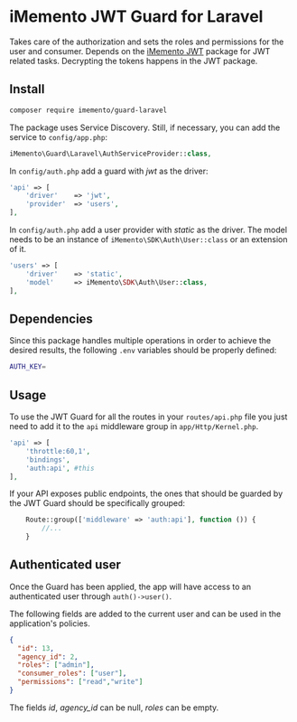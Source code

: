 # iMemento JWT Guard for Laravel

Takes care of the authorization and sets the roles and permissions for the user and consumer.
Depends on the [iMemento JWT](https://gitlab.com/imemento/composer/packages/jwt) package for JWT related tasks. Decrypting the tokens happens in the JWT package.

## Install

```bash
composer require imemento/guard-laravel
```

The package uses Service Discovery. Still, if necessary, you can add the service to `config/app.php`:
```php
iMemento\Guard\Laravel\AuthServiceProvider::class,
```

In `config/auth.php` add a guard with *jwt* as the driver:
```php
'api' => [
	'driver' 	=> 'jwt',
	'provider' 	=> 'users',
],
```

In `config/auth.php` add a user provider with *static* as the driver.
The model needs to be an instance of `iMemento\SDK\Auth\User::class` or an extension of it.
```php
'users' => [
	'driver' 	=> 'static',
	'model' 	=> iMemento\SDK\Auth\User::class,
],
```

## Dependencies

Since this package handles multiple operations in order to achieve the desired results, the following
`.env` variables should be properly defined:

```bash
AUTH_KEY=
```


## Usage

To use the JWT Guard for all the routes in your `routes/api.php` file you just need to add it
to the `api` middleware group in `app/Http/Kernel.php`.
```php
'api' => [
	'throttle:60,1',
	'bindings',
	'auth:api', #this
],
```

If your API exposes public endpoints, the ones that should be guarded by the JWT Guard should be
specifically grouped:
```php
	Route::group(['middleware' => 'auth:api'], function ()) {
		//...
	}
```

## Authenticated user

Once the Guard has been applied, the app will have access to an authenticated user through `auth()->user()`.

The following fields are added to the current user and can be used in the application's policies.
```json
{
  "id": 13,
  "agency_id": 2,
  "roles": ["admin"],
  "consumer_roles": ["user"],
  "permissions": ["read","write"]
}
```
The fields *id*, *agency_id* can be null, *roles* can be empty.
